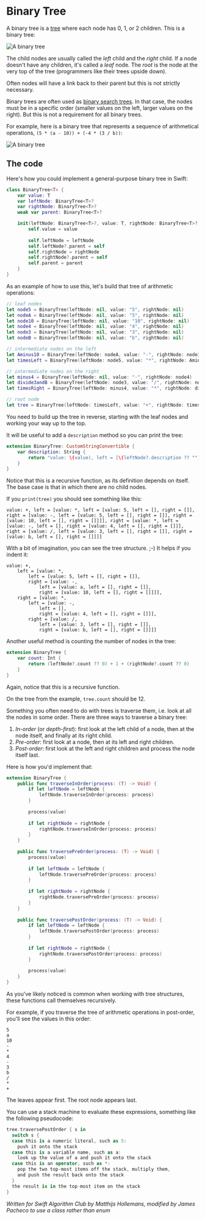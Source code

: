 # Binary Tree

A binary tree is a [tree](../Tree/) where each node has 0, 1, or 2 children. This is a binary tree:

![A binary tree](Images/BinaryTree.png)

The child nodes are usually called the *left* child and the *right* child. If a node doesn't have any children, it's called a *leaf* node. The *root* is the node at the very top of the tree (programmers like their trees upside down).

Often nodes will have a link back to their parent but this is not strictly necessary.

Binary trees are often used as [binary search trees](../Binary%20Search%20Tree/). In that case, the nodes must be in a specific order (smaller values on the left, larger values on the right). But this is not a requirement for all binary trees.

For example, here is a binary tree that represents a sequence of arithmetical operations, `(5 * (a - 10)) + (-4 * (3 / b))`:

![A binary tree](Images/Operations.png)

## The code

Here's how you could implement a general-purpose binary tree in Swift:

```swift
class BinaryTree<T> {
    var value: T
    var leftNode: BinaryTree<T>?
    var rightNode: BinaryTree<T>?
    weak var parent: BinaryTree<T>?

    init(leftNode: BinaryTree<T>?, value: T, rightNode: BinaryTree<T>?, parent: BinaryTree? = nil) {
        self.value = value
    
        self.leftNode = leftNode
        self.leftNode?.parent = self
        self.rightNode = rightNode
        self.rightNode?.parent = self
        self.parent = parent
    }
}
```

As an example of how to use this, let's build that tree of arithmetic operations:

```swift
// leaf nodes
let node5 = BinaryTree(leftNode: nil, value: "5", rightNode: nil)
let nodeA = BinaryTree(leftNode: nil, value: "5", rightNode: nil)
let node10 = BinaryTree(leftNode: nil, value: "10", rightNode: nil)
let node4 = BinaryTree(leftNode: nil, value: "4", rightNode: nil)
let node3 = BinaryTree(leftNode: nil, value: "3", rightNode: nil)
let nodeB = BinaryTree(leftNode: nil, value: "b", rightNode: nil)

// intermediate nodes on the left
let Aminus10 = BinaryTree(leftNode: nodeA, value: "-", rightNode: node10)
let timesLeft = BinaryTree(leftNode: node5, value: "*", rightNode: Aminus10)

// intermediate nodes on the right
let minus4 = BinaryTree(leftNode: nil, value: "-", rightNode: node4)
let divide3andB = BinaryTree(leftNode: node3, value: "/", rightNode: nodeB)
let timesRight = BinaryTree(leftNode: minus4, value: "*", rightNode: divide3andB)

// root node
let tree = BinaryTree(leftNode: timesLeft, value: "+", rightNode: timesRight)
```

You need to build up the tree in reverse, starting with the leaf nodes and working your way up to the top.

It will be useful to add a `description` method so you can print the tree:

```swift
extension BinaryTree: CustomStringConvertible {
    var description: String {
        return "value: \(value), left = [\(leftNode?.description ?? "")], right = [\(rightNode?.description ?? "")]"
    }
}
```

Notice that this is a recursive function, as its definition depends on itself. The base case is that in which there are no child nodes.

If you `print(tree)` you should see something like this:

	value: +, left = [value: *, left = [value: 5, left = [], right = []], right = [value: -, left = [value: 5, left = [], right = []], right = [value: 10, left = [], right = []]]], right = [value: *, left = [value: -, left = [], right = [value: 4, left = [], right = []]], right = [value: /, left = [value: 3, left = [], right = []], right = [value: b, left = [], right = []]]]

With a bit of imagination, you can see the tree structure. ;-) It helps if you indent it:

	value: +, 
		left = [value: *, 
			left = [value: 5, left = [], right = []], 
			right = [value: -, 
				left = [value: a, left = [], right = []], 
				right = [value: 10, left = [], right = []]]], 
		right = [value: *, 
			left = [value: -, 
				left = [], 
				right = [value: 4, left = [], right = []]], 
			right = [value: /, 
				left = [value: 3, left = [], right = []], 
				right = [value: b, left = [], right = []]]]

Another useful method is counting the number of nodes in the tree:

```swift
extension BinaryTree {
    var count: Int {
        return (leftNode?.count ?? 0) + 1 + (rightNode?.count ?? 0)
    }
}
```

Again, notice that this is a recursive function.

On the tree from the example, `tree.count` should be 12.

Something you often need to do with trees is traverse them, i.e. look at all the nodes in some order. There are three ways to traverse a binary tree:

1. *In-order* (or *depth-first*): first look at the left child of a node, then at the node itself, and finally at its right child.
2. *Pre-order*: first look at a node, then at its left and right children. 
3. *Post-order*: first look at the left and right children and process the node itself last.

Here is how you'd implement that:

```swift
extension BinaryTree {
    public func traverseInOrder(process: (T) -> Void) {
        if let leftNode = leftNode {
            leftNode.traverseInOrder(process: process)
        }
        
        process(value)
        
        if let rightNode = rightNode {
            rightNode.traverseInOrder(process: process)
        }
    }
    
    public func traversePreOrder(process: (T) -> Void) {
        process(value)
        
        if let leftNode = leftNode {
            leftNode.traversePreOrder(process: process)
        }
        
        if let rightNode = rightNode {
            rightNode.traversePreOrder(process: process)
        }
    }
    
    public func traversePostOrder(process: (T) -> Void) {
        if let leftNode = leftNode {
            leftNode.traversePostOrder(process: process)
        }
        
        if let rightNode = rightNode {
            rightNode.traversePostOrder(process: process)
        }
        
        process(value)
    }
}
```

As you've likely noticed is common when working with tree structures, these functions call themselves recursively.

For example, if you traverse the tree of arithmetic operations in post-order, you'll see the values in this order:

	5
	a
	10
	-
	*
	4
	-
	3
	b
	/
	*
	+

The leaves appear first. The root node appears last.

You can use a stack machine to evaluate these expressions, something like the following pseudocode:

```swift
tree.traversePostOrder { s in 
  switch s {
  case this is a numeric literal, such as 5:
    push it onto the stack
  case this is a variable name, such as a:
    look up the value of a and push it onto the stack
  case this is an operator, such as *:
    pop the two top-most items off the stack, multiply them,
    and push the result back onto the stack
  }
  the result is in the top-most item on the stack
}
```

*Written for Swift Algorithm Club by Matthijs Hollemans, modified by James Pacheco to use a class rather than enum*